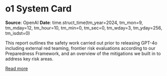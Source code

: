 # o1 System Card

**Source**: OpenAI
**Date**: time.struct_time(tm_year=2024, tm_mon=9, tm_mday=12, tm_hour=10, tm_min=0, tm_sec=0, tm_wday=3, tm_yday=256, tm_isdst=0)

This report outlines the safety work carried out prior to releasing GPT-4o including external red teaming, frontier risk evaluations according to our Preparedness Framework, and an overview of the mitigations we built in to address key risk areas.

[Read more](https://openai.com/index/openai-o1-system-card)
